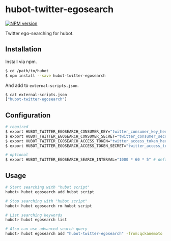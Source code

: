 # hubot-twitter-egosearch

[![NPM version](https://badge.fury.io/js/hubot-twitter-egosearch.svg)](http://badge.fury.io/js/hubot-twitter-egosearch)

Twitter ego-searching for hubot.

## Installation

Install via npm.

```bash
$ cd /path/to/hubot
$ npm install --save hubot-twitter-egosearch
```

And add to `external-scripts.json`.

```bash
$ cat external-scripts.json
["hubot-twitter-egosearch"]
```

## Configuration

```bash
# required
$ export HUBOT_TWITTER_EGOSEARCH_CONSUMER_KEY="twitter_consumer_key_here"
$ export HUBOT_TWITTER_EGOSEARCH_CONSUMER_SECRET="twitter_consumer_secret_here"
$ export HUBOT_TWITTER_EGOSEARCH_ACCESS_TOKEN="twitter_access_token_here"
$ export HUBOT_TWITTER_EGOSEARCH_ACCESS_TOKEN_SECRET="twitter_access_token_secret_here"

# optional
$ export HUBOT_TWITTER_EGOSEARCH_SEARCH_INTERVAL="1000 * 60 * 5" # defaults to "1000 * 60" msec
```

## Usage

```bash
# Start searching with "hubot script"
hubot> hubot egosearch add hubot script

# Stop searching with "hubot script"
hubot> hubot egosearch rm hubot script

# List searching keywords
hubot> hubot egosearch list

# Also can use advanced search query
hubot> hubot egosearch add "hubot-twitter-egosearch" -from:qckanemoto
```
